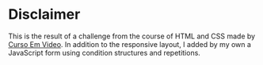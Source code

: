 # Disclaimer
 This is the result of a challenge from the course of HTML and CSS made by [Curso Em Video](https://www.youtube.com/playlist?list=PLHz_AreHm4dlUpEXkY1AyVLQGcpSgVF8s). In addition to the responsive layout, I added by my own a JavaScript form using condition structures and repetitions.
